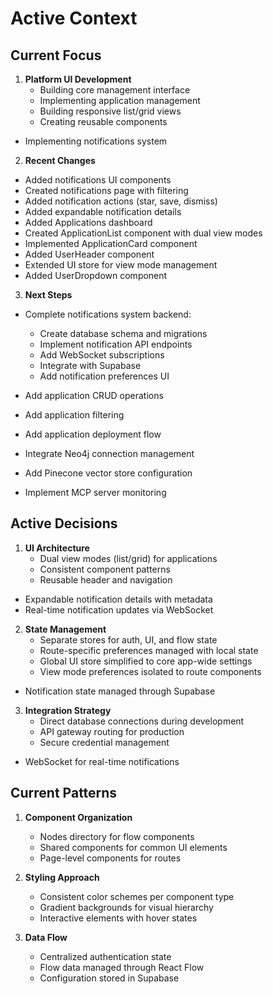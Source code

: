 # Active Context

## Current Focus
1. **Platform UI Development**
   - Building core management interface
   - Implementing application management
   - Building responsive list/grid views
   - Creating reusable components
  - Implementing notifications system

2. **Recent Changes**
  - Added notifications UI components
  - Created notifications page with filtering
  - Added notification actions (star, save, dismiss)
  - Added expandable notification details
   - Added Applications dashboard
   - Created ApplicationList component with dual view modes
   - Implemented ApplicationCard component
   - Added UserHeader component
   - Extended UI store for view mode management
   - Added UserDropdown component

3. **Next Steps**
  - Complete notifications system backend:
    - Create database schema and migrations
    - Implement notification API endpoints
    - Add WebSocket subscriptions
    - Integrate with Supabase
    - Add notification preferences UI
   - Add application CRUD operations
   - Add application filtering
   - Add application deployment flow

   - Integrate Neo4j connection management
   - Add Pinecone vector store configuration
   - Implement MCP server monitoring

## Active Decisions
1. **UI Architecture**
   - Dual view modes (list/grid) for applications
   - Consistent component patterns
   - Reusable header and navigation
  - Expandable notification details with metadata
  - Real-time notification updates via WebSocket

2. **State Management**
   - Separate stores for auth, UI, and flow state
   - Route-specific preferences managed with local state
   - Global UI store simplified to core app-wide settings
   - View mode preferences isolated to route components
  - Notification state managed through Supabase

3. **Integration Strategy**
   - Direct database connections during development
   - API gateway routing for production
   - Secure credential management
  - WebSocket for real-time notifications

## Current Patterns
1. **Component Organization**
   - Nodes directory for flow components
   - Shared components for common UI elements
   - Page-level components for routes

2. **Styling Approach**
   - Consistent color schemes per component type
   - Gradient backgrounds for visual hierarchy
   - Interactive elements with hover states

3. **Data Flow**
   - Centralized authentication state
   - Flow data managed through React Flow
   - Configuration stored in Supabase